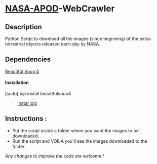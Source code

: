 # [NASA-APOD](http://apod.nasa.gov/apod/archivepix.html)-WebCrawler

## Description
Python Script to download all the images (since beginning) of the extra-terrestrial objects released each day by NASA.

## Dependencies
[Beautiful Soup 4](http://www.crummy.com/software/BeautifulSoup/bs4/doc/)

#### Installation
[sudo] pip install beautifulsoup4
> [Install pip](https://pip.pypa.io/en/latest/installing.html)


## Instructions :
- Put the script inside a folder where you want the images to be downloaded.
- Run the script and VOILA you'll see the images downloaded to the folder.

*Any changes to improve the code are welcome !*